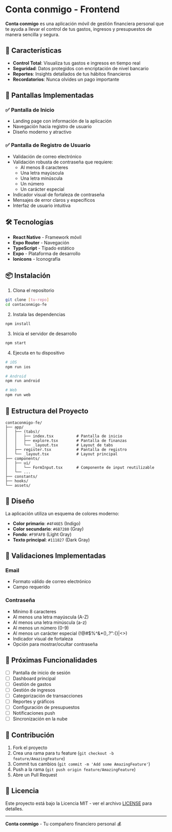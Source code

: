 # Conta conmigo - Frontend

**Conta conmigo** es una aplicación móvil de gestión financiera personal que te ayuda a llevar el control de tus gastos, ingresos y presupuestos de manera sencilla y segura.

## 📱 Características

- **Control Total**: Visualiza tus gastos e ingresos en tiempo real
- **Seguridad**: Datos protegidos con encriptación de nivel bancario
- **Reportes**: Insights detallados de tus hábitos financieros
- **Recordatorios**: Nunca olvides un pago importante

## 🚀 Pantallas Implementadas

### ✅ Pantalla de Inicio
- Landing page con información de la aplicación
- Navegación hacia registro de usuario
- Diseño moderno y atractivo

### ✅ Pantalla de Registro de Usuario
- Validación de correo electrónico
- Validación robusta de contraseña que requiere:
  - Al menos 8 caracteres
  - Una letra mayúscula
  - Una letra minúscula
  - Un número
  - Un carácter especial
- Indicador visual de fortaleza de contraseña
- Mensajes de error claros y específicos
- Interfaz de usuario intuitiva

## 🛠 Tecnologías

- **React Native** - Framework móvil
- **Expo Router** - Navegación
- **TypeScript** - Tipado estático
- **Expo** - Plataforma de desarrollo
- **Ionicons** - Iconografía

## 📦 Instalación

1. Clona el repositorio
```bash
git clone [tu-repo]
cd contaconmigo-fe
```

2. Instala las dependencias
```bash
npm install
```

3. Inicia el servidor de desarrollo
```bash
npm start
```

4. Ejecuta en tu dispositivo
```bash
# iOS
npm run ios

# Android
npm run android

# Web
npm run web
```

## 📂 Estructura del Proyecto

```
contaconmigo-fe/
├── app/
│   ├── (tabs)/
│   │   ├── index.tsx          # Pantalla de inicio
│   │   ├── explore.tsx        # Pantalla de finanzas
│   │   └── _layout.tsx        # Layout de tabs
│   ├── register.tsx           # Pantalla de registro
│   └── _layout.tsx            # Layout principal
├── components/
│   ├── ui/
│   │   └── FormInput.tsx      # Componente de input reutilizable
│   └── ...
├── constants/
├── hooks/
└── assets/
```

## 🎨 Diseño

La aplicación utiliza un esquema de colores moderno:
- **Color primario**: `#4F46E5` (Indigo)
- **Color secundario**: `#6B7280` (Gray)
- **Fondo**: `#F9FAFB` (Light Gray)
- **Texto principal**: `#111827` (Dark Gray)

## 📝 Validaciones Implementadas

### Email
- Formato válido de correo electrónico
- Campo requerido

### Contraseña
- Mínimo 8 caracteres
- Al menos una letra mayúscula (A-Z)
- Al menos una letra minúscula (a-z)
- Al menos un número (0-9)
- Al menos un carácter especial (!@#$%^&*(),.?":{}|<>)
- Indicador visual de fortaleza
- Opción para mostrar/ocultar contraseña

## 🔮 Próximas Funcionalidades

- [ ] Pantalla de inicio de sesión
- [ ] Dashboard principal
- [ ] Gestión de gastos
- [ ] Gestión de ingresos
- [ ] Categorización de transacciones
- [ ] Reportes y gráficos
- [ ] Configuración de presupuestos
- [ ] Notificaciones push
- [ ] Sincronización en la nube

## 🤝 Contribución

1. Fork el proyecto
2. Crea una rama para tu feature (`git checkout -b feature/AmazingFeature`)
3. Commit tus cambios (`git commit -m 'Add some AmazingFeature'`)
4. Push a la rama (`git push origin feature/AmazingFeature`)
5. Abre un Pull Request

## 📄 Licencia

Este proyecto está bajo la Licencia MIT - ver el archivo [LICENSE](LICENSE) para detalles.

---

**Conta conmigo** - Tu compañero financiero personal 💰

